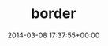 ---
title:		"border"
type:		"photos"
mediatype:		"upload"
location:		"TBC"
date:		"2014-03-08 17:37:55+00:00"
album:		"city"
filename:		"border.md"
series:		""
cl_public_id:		"city/border"
cl_version:		1497000213
format:		"tiff"
bytes:		3179564
width:		961
height:		1440
colours:
- "#666C77"
- "#395B79"
- "#626D74"
- "#465E7B"
- "#67605D"
- "#46464C"
- "#666064"
- "#42484B"
- "#74A3C1"
exposure_mode:		"Auto"
program:		"Aperture-priority AE"
aperture:		"2.8"
focal_length:		"50.0 mm"
iso:		"200"
shutter_speed:		"1/1000"
metering:		"Multi-segment"
flash:		"Off, Did not fire"
white_balance:		"Custom"
colour_temp:		"5400"
has_crop:		"true"
orientation:		"Horizontal (normal)"
camera_model:		"NIKON D800"
lens_info:		"0mm f/0"
artist:		"No artist info"
x_resolution:		"300"
y_resolution:		"300"
---